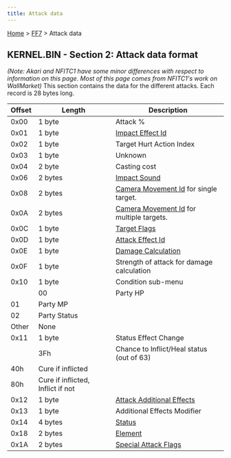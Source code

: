 ```yaml
---
title: Attack data
---
```


[Home](/Main%20Page.md) > [FF7](/FF7.md) > Attack data

## KERNEL.BIN - Section 2: Attack data format

*(Note: Akari and NFITC1 have some minor differences with respect to
information on this page. Most of this page comes from NFITC1's work on
WallMarket)* This section contains the data for the different attacks.
Each record is 28 bytes long.

| Offset | Length                            | Description                                  |
|--------|-----------------------------------|----------------------------------------------|
| 0x00   | 1 byte                            | Attack %                                     |
| 0x01   | 1 byte                            | [Impact Effect Id][]                         |
| 0x02   | 1 byte                            | Target Hurt Action Index                     |
| 0x03   | 1 byte                            | Unknown                                      |
| 0x04   | 2 byte                            | Casting cost                                 |
| 0x06   | 2 bytes                           | [Impact Sound][]                             |
| 0x08   | 2 bytes                           | [Camera Movement Id][] for single target.    |
| 0x0A   | 2 bytes                           | [Camera Movement Id][] for multiple targets. |
| 0x0C   | 1 byte                            | [Target Flags][]                             |
| 0x0D   | 1 byte                            | [Attack Effect Id][]                         |
| 0x0E   | 1 byte                            | [Damage Calculation][]                       |
| 0x0F   | 1 byte                            | Strength of attack for damage calculation    |
| 0x10   | 1 byte                            | Condition sub-menu                           |
|        | 00                                | Party HP                                     |
| 01     | Party MP                          |                                              |
| 02     | Party Status                      |                                              |
| Other  | None                              |                                              |
| 0x11   | 1 byte                            | Status Effect Change                         |
|        | 3Fh                               | Chance to Inflict/Heal status (out of 63)    |
| 40h    | Cure if inflicted                 |                                              |
| 80h    | Cure if inflicted, Inflict if not |                                              |
| 0x12   | 1 byte                            | [Attack Additional Effects][]                |
| 0x13   | 1 byte                            | Additional Effects Modifier                  |
| 0x14   | 4 bytes                           | [Status][]                                   |
| 0x18   | 2 bytes                           | [Element][]                                  |
| 0x1A   | 2 bytes                           | [Special Attack Flags][]                     |

  [Impact Effect Id]: /FF7/Battle/Impact%20Effect%20Id%20List.md "wikilink"
  [Impact Sound]: /FF7/Battle/Sound%20Effect%20Id%20List.md "wikilink"
  [Camera Movement Id]: /FF7/Battle/Camera%20Movement%20Id%20List?redlink=1.md
    "wikilink"
  [Target Flags]: /FF7/Battle/Targeting%20Data.md "wikilink"
  [Attack Effect Id]: /FF7/Battle/Attack%20Effect%20Id%20List.md "wikilink"
  [Damage Calculation]: /FF7/Battle/Damage%20Calculation.md "wikilink"
  [Attack Additional Effects]: /FF7/Battle/Attack%20Special%20Effects.md
    "wikilink"
  [Status]: /FF7/Battle/Status%20Effects.md "wikilink"
  [Element]: /FF7/Battle/Elemental%20Data.md "wikilink"
  [Special Attack Flags]: /FF7/Battle/Special%20Attack%20Flags.md "wikilink"
